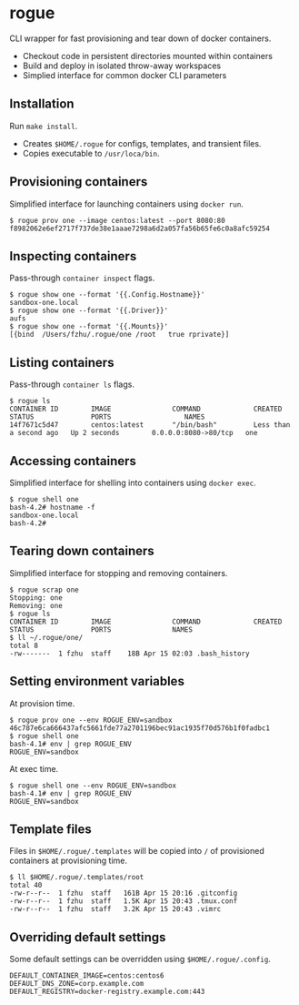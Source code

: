 # rogue
CLI wrapper for fast provisioning and tear down of docker containers.
- Checkout code in persistent directories mounted within containers
- Build and deploy in isolated throw-away workspaces
- Simplied interface for common docker CLI parameters

## Installation
Run `make install`.
- Creates `$HOME/.rogue` for configs, templates, and transient files.
- Copies executable to `/usr/loca/bin`.

## Provisioning containers
Simplified interface for launching containers using `docker run`.
```
$ rogue prov one --image centos:latest --port 8080:80
f8982062e6ef2717f737de38e1aaae7298a6d2a057fa56b65fe6c0a8afc59254
```

## Inspecting containers
Pass-through `container inspect` flags.
```
$ rogue show one --format '{{.Config.Hostname}}'
sandbox-one.local
$ rogue show one --format '{{.Driver}}'
aufs
$ rogue show one --format '{{.Mounts}}'
[{bind  /Users/fzhu/.rogue/one /root   true rprivate}]
```

## Listing containers
Pass-through `container ls` flags.
```
$ rogue ls
CONTAINER ID        IMAGE               COMMAND             CREATED                  STATUS              PORTS                  NAMES
14f7671c5d47        centos:latest       "/bin/bash"         Less than a second ago   Up 2 seconds        0.0.0.0:8080->80/tcp   one
```

## Accessing containers
Simplified interface for shelling into containers using `docker exec`.
```
$ rogue shell one
bash-4.2# hostname -f
sandbox-one.local
bash-4.2#
```

## Tearing down containers
Simplified interface for stopping and removing containers.
```
$ rogue scrap one
Stopping: one
Removing: one
$ rogue ls
CONTAINER ID        IMAGE               COMMAND             CREATED             STATUS              PORTS               NAMES
$ ll ~/.rogue/one/
total 8
-rw-------  1 fzhu  staff    18B Apr 15 02:03 .bash_history
```

## Setting environment variables
At provision time.
```
$ rogue prov one --env ROGUE_ENV=sandbox
46c787e6ca666437afc5661fde77a2701196bec91ac1935f70d576b1f0fadbc1
$ rogue shell one
bash-4.1# env | grep ROGUE_ENV
ROGUE_ENV=sandbox
```
At exec time.
```
$ rogue shell one --env ROGUE_ENV=sandbox
bash-4.1# env | grep ROGUE_ENV
ROGUE_ENV=sandbox
```

## Template files
Files in `$HOME/.rogue/.templates` will be copied into `/` of provisioned containers at provisioning time.
```
$ ll $HOME/.rogue/.templates/root
total 40
-rw-r--r--  1 fzhu  staff   161B Apr 15 20:16 .gitconfig
-rw-r--r--  1 fzhu  staff   1.5K Apr 15 20:43 .tmux.conf
-rw-r--r--  1 fzhu  staff   3.2K Apr 15 20:43 .vimrc
```

## Overriding default settings
Some default settings can be overridden using `$HOME/.rogue/.config`.
```
DEFAULT_CONTAINER_IMAGE=centos:centos6
DEFAULT_DNS_ZONE=corp.example.com
DEFAULT_REGISTRY=docker-registry.example.com:443
```
